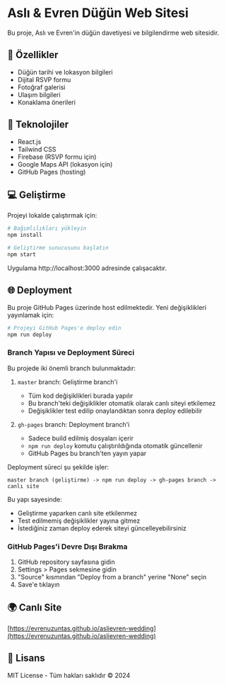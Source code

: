 # Aslı & Evren Düğün Web Sitesi

Bu proje, Aslı ve Evren'in düğün davetiyesi ve bilgilendirme web sitesidir.

## 🌟 Özellikler

- Düğün tarihi ve lokasyon bilgileri
- Dijital RSVP formu
- Fotoğraf galerisi
- Ulaşım bilgileri
- Konaklama önerileri

## 🚀 Teknolojiler

- React.js
- Tailwind CSS
- Firebase (RSVP formu için)
- Google Maps API (lokasyon için)
- GitHub Pages (hosting)

## 💻 Geliştirme

Projeyi lokalde çalıştırmak için:

```bash
# Bağımlılıkları yükleyin
npm install

# Geliştirme sunucusunu başlatın
npm start
```

Uygulama http://localhost:3000 adresinde çalışacaktır.

## 🌐 Deployment

Bu proje GitHub Pages üzerinde host edilmektedir. Yeni değişiklikleri yayınlamak için:

```bash
# Projeyi GitHub Pages'e deploy edin
npm run deploy
```

### Branch Yapısı ve Deployment Süreci

Bu projede iki önemli branch bulunmaktadır:

1. `master` branch: Geliştirme branch'i

   - Tüm kod değişiklikleri burada yapılır
   - Bu branch'teki değişiklikler otomatik olarak canlı siteyi etkilemez
   - Değişiklikler test edilip onaylandıktan sonra deploy edilebilir

2. `gh-pages` branch: Deployment branch'i
   - Sadece build edilmiş dosyaları içerir
   - `npm run deploy` komutu çalıştırıldığında otomatik güncellenir
   - GitHub Pages bu branch'ten yayın yapar

Deployment süreci şu şekilde işler:

```
master branch (geliştirme) -> npm run deploy -> gh-pages branch -> canlı site
```

Bu yapı sayesinde:

- Geliştirme yaparken canlı site etkilenmez
- Test edilmemiş değişiklikler yayına gitmez
- İstediğiniz zaman deploy ederek siteyi güncelleyebilirsiniz

### GitHub Pages'i Devre Dışı Bırakma

1. GitHub repository sayfasına gidin
2. Settings > Pages sekmesine gidin
3. "Source" kısmından "Deploy from a branch" yerine "None" seçin
4. Save'e tıklayın

## 🌍 Canlı Site

[https://evrenuzuntas.github.io/aslievren-wedding](https://evrenuzuntas.github.io/aslievren-wedding)

## 📝 Lisans

MIT License - Tüm hakları saklıdır © 2024
